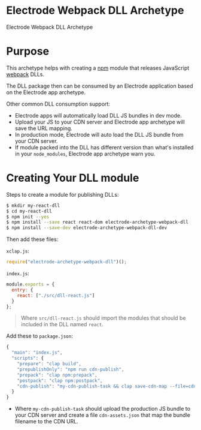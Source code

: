 # Electrode Webpack DLL Archetype

Electrode Webpack DLL Archetype

# Purpose

This archetype helps with creating a [npm] module that releases JavaScript [webpack] DLLs.

The DLL package then can be consumed by an Electrode application based on the Electrode app archetype.

Other common DLL consumption support:

- Electrode apps will automatically load DLL JS bundles in dev mode.
- Upload your JS to your CDN server and Electrode app archetype will save the URL mapping.
- In production mode, Electrode will auto load the DLL JS bundle from your CDN server.
- If module packed into the DLL has different version than what's installed in your `node_modules`, Electrode app archetype warn you.

# Creating Your DLL module

Steps to create a module for publishing DLLs:

```bash
$ mkdir my-react-dll
$ cd my-react-dll
$ npm init --yes
$ npm install --save react react-dom electrode-archetype-webpack-dll
$ npm install --save-dev electrode-archetype-webpack-dll-dev
```

Then add these files:

`xclap.js`:

```js
require("electrode-archetype-webpack-dll")();
```

`index.js`:

```js
module.exports = {
  entry: {
    react: ["./src/dll-react.js"]
  }
};
```

> Where `src/dll-react.js` should import the modules that should be included in the DLL named `react`.

Add these to `package.json`:

```js
{
  "main": "index.js",
  "scripts": {
    "prepare": "clap build",
    "prepublishOnly": "npm run cdn-publish",
    "prepack": "clap npm:prepack",
    "postpack": "clap npm:postpack",
    "cdn-publish": "my-cdn-publish-task && clap save-cdn-map --file=cdn-assets.json"
  }
}
```

- Where `my-cdn-publish-task` should upload the production JS bundle to your CDN server and create a file `cdn-assets.json` that map the bundle filename to the CDN URL.

[npm]: https://www.npmjs.com/
[webpack]: https://www.npmjs.com/package/webpack
